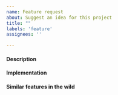 ```yaml
---
name: Feature request
about: Suggest an idea for this project
title: ""
labels: 'feature'
assignees: ''

---
```

#### Description

<!--- Describe the new feature/improvement briefly below -->

#### Implementation

<!--- Describe how the feature would be used, why it is needed and what it would solve -->

#### Similar features in the wild

<!-- Is there a product that implements the same feature in a way you like? Describe -->
